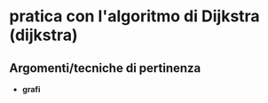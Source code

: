# pratica con l'algoritmo di Dijkstra (dijkstra)



## Argomenti/tecniche di pertinenza

 - **grafi**

